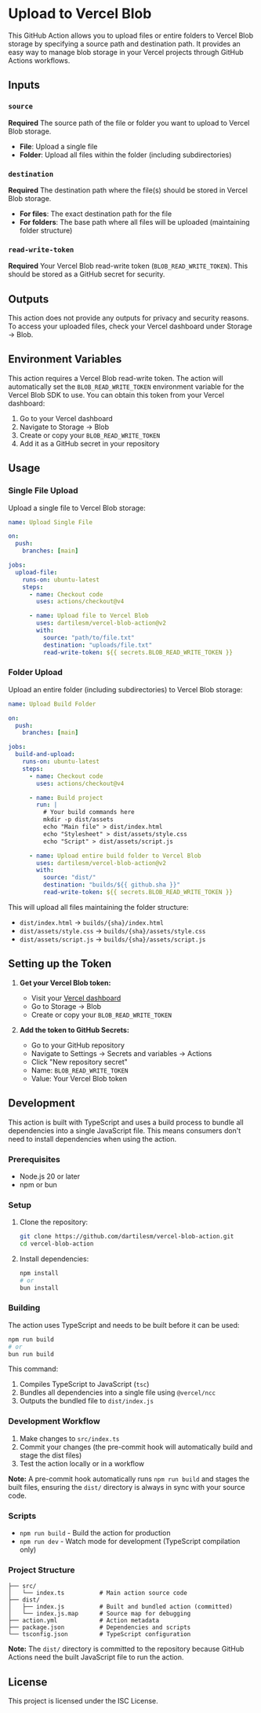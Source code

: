# Upload to Vercel Blob

This GitHub Action allows you to upload files or entire folders to Vercel Blob storage by specifying a source path and destination path. It provides an easy way to manage blob storage in your Vercel projects through GitHub Actions workflows.

## Inputs

### `source`

**Required** The source path of the file or folder you want to upload to Vercel Blob storage.

- **File**: Upload a single file
- **Folder**: Upload all files within the folder (including subdirectories)

### `destination`

**Required** The destination path where the file(s) should be stored in Vercel Blob storage.

- **For files**: The exact destination path for the file
- **For folders**: The base path where all files will be uploaded (maintaining folder structure)

### `read-write-token`

**Required** Your Vercel Blob read-write token (`BLOB_READ_WRITE_TOKEN`). This should be stored as a GitHub secret for security.

## Outputs

This action does not provide any outputs for privacy and security reasons. To access your uploaded files, check your Vercel dashboard under Storage → Blob.

## Environment Variables

This action requires a Vercel Blob read-write token. The action will automatically set the `BLOB_READ_WRITE_TOKEN` environment variable for the Vercel Blob SDK to use. You can obtain this token from your Vercel dashboard:

1. Go to your Vercel dashboard
2. Navigate to Storage → Blob
3. Create or copy your `BLOB_READ_WRITE_TOKEN`
4. Add it as a GitHub secret in your repository

## Usage

### Single File Upload

Upload a single file to Vercel Blob storage:

```yaml
name: Upload Single File

on:
  push:
    branches: [main]

jobs:
  upload-file:
    runs-on: ubuntu-latest
    steps:
      - name: Checkout code
        uses: actions/checkout@v4

      - name: Upload file to Vercel Blob
        uses: dartilesm/vercel-blob-action@v2
        with:
          source: "path/to/file.txt"
          destination: "uploads/file.txt"
          read-write-token: ${{ secrets.BLOB_READ_WRITE_TOKEN }}
```

### Folder Upload

Upload an entire folder (including subdirectories) to Vercel Blob storage:

```yaml
name: Upload Build Folder

on:
  push:
    branches: [main]

jobs:
  build-and-upload:
    runs-on: ubuntu-latest
    steps:
      - name: Checkout code
        uses: actions/checkout@v4

      - name: Build project
        run: |
          # Your build commands here
          mkdir -p dist/assets
          echo "Main file" > dist/index.html
          echo "Stylesheet" > dist/assets/style.css
          echo "Script" > dist/assets/script.js

      - name: Upload entire build folder to Vercel Blob
        uses: dartilesm/vercel-blob-action@v2
        with:
          source: "dist/"
          destination: "builds/${{ github.sha }}"
          read-write-token: ${{ secrets.BLOB_READ_WRITE_TOKEN }}
```

This will upload all files maintaining the folder structure:

- `dist/index.html` → `builds/{sha}/index.html`
- `dist/assets/style.css` → `builds/{sha}/assets/style.css`
- `dist/assets/script.js` → `builds/{sha}/assets/script.js`

## Setting up the Token

1. **Get your Vercel Blob token:**

   - Visit your [Vercel dashboard](https://vercel.com/dashboard)
   - Go to Storage → Blob
   - Create or copy your `BLOB_READ_WRITE_TOKEN`

2. **Add the token to GitHub Secrets:**
   - Go to your GitHub repository
   - Navigate to Settings → Secrets and variables → Actions
   - Click "New repository secret"
   - Name: `BLOB_READ_WRITE_TOKEN`
   - Value: Your Vercel Blob token

## Development

This action is built with TypeScript and uses a build process to bundle all dependencies into a single JavaScript file. This means consumers don't need to install dependencies when using the action.

### Prerequisites

- Node.js 20 or later
- npm or bun

### Setup

1. Clone the repository:

   ```bash
   git clone https://github.com/dartilesm/vercel-blob-action.git
   cd vercel-blob-action
   ```

2. Install dependencies:
   ```bash
   npm install
   # or
   bun install
   ```

### Building

The action uses TypeScript and needs to be built before it can be used:

```bash
npm run build
# or
bun run build
```

This command:

1. Compiles TypeScript to JavaScript (`tsc`)
2. Bundles all dependencies into a single file using `@vercel/ncc`
3. Outputs the bundled file to `dist/index.js`

### Development Workflow

1. Make changes to `src/index.ts`
2. Commit your changes (the pre-commit hook will automatically build and stage the dist files)
3. Test the action locally or in a workflow

**Note:** A pre-commit hook automatically runs `npm run build` and stages the built files, ensuring the `dist/` directory is always in sync with your source code.

### Scripts

- `npm run build` - Build the action for production
- `npm run dev` - Watch mode for development (TypeScript compilation only)

### Project Structure

```
├── src/
│   └── index.ts          # Main action source code
├── dist/
│   ├── index.js          # Built and bundled action (committed)
│   └── index.js.map      # Source map for debugging
├── action.yml            # Action metadata
├── package.json          # Dependencies and scripts
└── tsconfig.json         # TypeScript configuration
```

**Note:** The `dist/` directory is committed to the repository because GitHub Actions need the built JavaScript file to run the action.

## License

This project is licensed under the ISC License.
